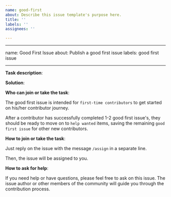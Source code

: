 ```yaml
---
name: good-first
about: Describe this issue template's purpose here.
title: ''
labels: ''
assignees: ''

---
```


---
name: Good First Issue
about: Publish a good first issue
labels: good first issue

---

<!-- Please use this template while publishing a good first issue. Thanks!
-->

**Task description**:

**Solution**:

**Who can join or take the task**:

The good first issue is intended for `first-time contributors` to get started on his/her contributor journey.

After a contributor has successfully completed 1-2 good first issue's,
they should be ready to move on to `help wanted` items, saving the remaining `good first issue` for other new contributors.

**How to join or take the task**:

Just reply on the issue with the message `/assign` in a separate line.

Then, the issue will be assigned to you.

**How to ask for help**:

If you need help or have questions, please feel free to ask on this issue.
The issue author or other members of the community will guide you through the contribution process.
